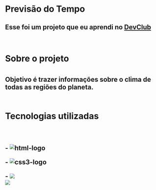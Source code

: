 <h1>Previsão do Tempo</h1>

<h2>Esse foi um projeto que eu aprendi no <a href="https://rodolfomori.com.br/devclub">DevClub</a></h2>
<br>
<h1>Sobre o projeto<h1>  
<h2>Objetivo é trazer informações sobre o clima de todas as regiões do planeta.  
<br>   
<br>   
<h1> Tecnologias utilizadas<h2>
<br>
<p>-  <img src="https://img.shields.io/badge/HTML5-E34F26?style=for-the-badge&logo=html5&logoColor=white" alt= "html-logo">
<p>-  <img src="https://img.shields.io/badge/CSS3-1572B6?style=for-the-badge&logo=css3&logoColor=white" alt= "css3-logo">
<p>- <img src="https://img.shields.io/badge/JavaScript-F7DF1E?style=for-the-badge&logo=javascript&logoColor=black"> 
<br>
<img src="https://github.com/TGP2023/Projeto-previs-o-do-tempo/blob/master/img/previs%C3%A3o-do-tempo-tela.png?raw=true">
